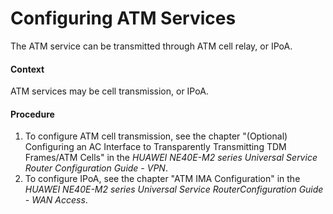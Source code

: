 Configuring ATM Services
========================

The ATM service can be transmitted through ATM cell relay, or IPoA.

#### Context

ATM services may be cell transmission, or IPoA.


#### Procedure

1. To configure ATM cell transmission, see the chapter "(Optional) Configuring an AC Interface to Transparently Transmitting TDM Frames/ATM Cells" in the *HUAWEI NE40E-M2 series Universal Service Router Configuration Guide - VPN*.
2. To configure IPoA, see the chapter "ATM IMA Configuration" in the *HUAWEI NE40E-M2 series Universal Service RouterConfiguration Guide - WAN Access*.